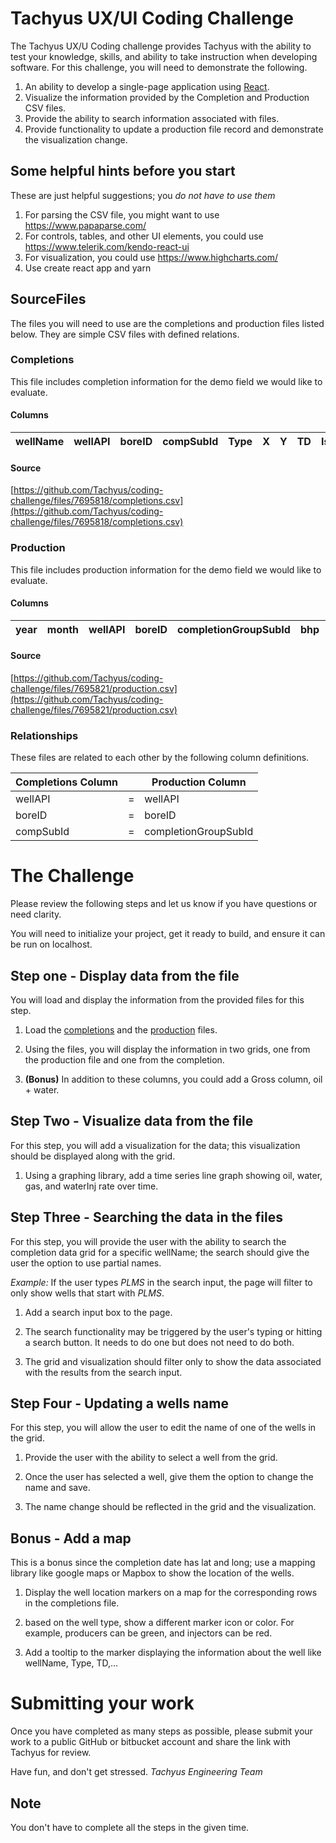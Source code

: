 # Tachyus UX/UI Coding Challenge
The Tachyus UX/U Coding challenge provides Tachyus with the ability to test your knowledge, skills, and ability to take instruction when developing software. For this challenge, you will need to demonstrate the following.

1. An ability to develop a single-page application using [React](https://reactjs.org/).
2. Visualize the information provided by the Completion and Production CSV files.  
3. Provide the ability to search information associated with files.
4. Provide functionality to update a production file record and demonstrate the visualization change.



## Some helpful hints before you start
These are just helpful suggestions; you _do not have to use them_

1. For parsing the CSV file, you might want to use https://www.papaparse.com/
2. For controls, tables, and other UI elements, you could use https://www.telerik.com/kendo-react-ui
3. For visualization, you could use https://www.highcharts.com/
4. Use create react app and yarn


## SourceFiles
The files you will need to use are the completions and production files listed below. They are simple CSV files with defined relations.


### Completions
This file includes completion information for the demo field we would like to evaluate. 

#### Columns
|wellName|wellAPI|boreID|compSubId|Type|X|Y|TD|IsHorizontal|reservoir|faultBlock|compartment|maxBHP|long|lat|
|--------|-------|------|---------|----|-|-|--|------------|---------|----------|-----------|------|----|---|

#### Source
[https://github.com/Tachyus/coding-challenge/files/7695818/completions.csv](https://github.com/Tachyus/coding-challenge/files/7695818/completions.csv)


### Production
This file includes production information for the demo field we would like to evaluate. 

#### Columns
|year|month|wellAPI|boreID|completionGroupSubId|bhp|oil|water|gas|waterInj|compl|flowDays|pressure|status|
|----|-----|-------|------|--------------------|---|---|-----|---|--------|-----|--------|--------|------|


#### Source
[https://github.com/Tachyus/coding-challenge/files/7695821/production.csv](https://github.com/Tachyus/coding-challenge/files/7695821/production.csv)

### Relationships
These files are related to each other by the following column definitions.

|Completions Column|   |Production Column   |
|------------------|---|--------------------|
|wellAPI           | = |wellAPI             |
|boreID            | = |boreID              |
|compSubId         | = |completionGroupSubId|

# The Challenge
Please review the following steps and let us know if you have questions or need clarity.

You will need to initialize your project, get it ready to build, and ensure it can be run on localhost. 

## Step one - Display data from the file
You will load and display the information from the provided files for this step.

1. Load the [completions](https://github.com/Tachyus/coding-challenge/files/7695818/completions.csv) and the [production](https://github.com/Tachyus/coding-challenge/files/7695821/production.csv) files.

2. Using the files, you will display the information in two grids, one from the production file and one from the completion.

3. **(Bonus)** In addition to these columns, you could add a Gross column, oil + water.

## Step Two - Visualize data from the file
For this step, you will add a visualization for the data; this visualization should be displayed along with the grid. 

1. Using a graphing library, add a time series line graph showing oil, water, gas, and waterInj rate over time.

## Step Three - Searching the data in the files
For this step, you will provide the user with the ability to search the completion data grid for a specific wellName; the search should give the user the option to use partial names. 

*Example:* If the user types _PLMS_ in the search input, the page will filter to only show wells that start with _PLMS_.

1. Add a search input box to the page. 

2. The search functionality may be triggered by the user's typing or hitting a search button. It needs to do one but does not need to do both. 

3. The grid and visualization should filter only to show the data associated with the results from the search input.

## Step Four - Updating a wells name
For this step, you will allow the user to edit the name of one of the wells in the grid. 

1. Provide the user with the ability to select a well from the grid.

2. Once the user has selected a well, give them the option to change the name and save.

3. The name change should be reflected in the grid and the visualization. 

## Bonus - Add a map
This is a bonus since the completion date has lat and long; use a mapping library like google maps or Mapbox to show the location of the wells.

1. Display the well location markers on a map for the corresponding rows in the completions file. 

2. based on the well type, show a different marker icon or color. For example, producers can be green, and injectors can be red. 

3. Add a tooltip to the marker displaying the information about the well like wellName, Type, TD,...


# Submitting your work
Once you have completed as many steps as possible, please submit your work to a public GitHub or bitbucket account and share the link with Tachyus for review. 

Have fun, and don't get stressed. 
*Tachyus Engineering Team*

## Note
You don't have to complete all the steps in the given time.